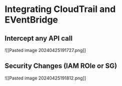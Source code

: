 

# Integrating CloudTrail and EVentBridge


## Intercept any API call
![[Pasted image 20240425191727.png]]


## Security Changes (IAM ROle or SG)
![[Pasted image 20240425191812.png]]

